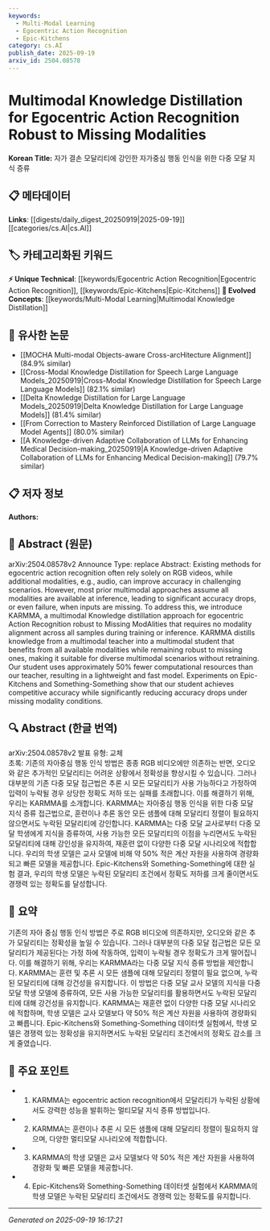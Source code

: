 ```yaml
---
keywords:
  - Multi-Modal Learning
  - Egocentric Action Recognition
  - Epic-Kitchens
category: cs.AI
publish_date: 2025-09-19
arxiv_id: 2504.08578
---
```


<!-- KEYWORD_LINKING_METADATA:
{
  "processed_timestamp": "2025-09-22 21:32:44.113560",
  "vocabulary_version": "1.0",
  "selected_keywords": [
    "Multi-Modal Learning",
    "Egocentric Action Recognition",
    "Epic-Kitchens"
  ],
  "rejected_keywords": [
    "Missing Modalities"
  ],
  "similarity_scores": {
    "Multi-Modal Learning": 0.82,
    "Egocentric Action Recognition": 0.79,
    "Epic-Kitchens": 0.78
  },
  "extraction_method": "AI_prompt_based",
  "budget_applied": true
}
-->


# Multimodal Knowledge Distillation for Egocentric Action Recognition Robust to Missing Modalities

**Korean Title:** 자가 결손 모달리티에 강인한 자가중심 행동 인식을 위한 다중 모달 지식 증류

## 📋 메타데이터

**Links**: [[digests/daily_digest_20250919|2025-09-19]]   [[categories/cs.AI|cs.AI]]

## 🏷️ 카테고리화된 키워드
**⚡ Unique Technical**: [[keywords/Egocentric Action Recognition|Egocentric Action Recognition]], [[keywords/Epic-Kitchens|Epic-Kitchens]]
**🚀 Evolved Concepts**: [[keywords/Multi-Modal Learning|Multimodal Knowledge Distillation]]

## 🔗 유사한 논문
- [[MOCHA Multi-modal Objects-aware Cross-arcHitecture Alignment]] (84.9% similar)
- [[Cross-Modal Knowledge Distillation for Speech Large Language Models_20250919|Cross-Modal Knowledge Distillation for Speech Large Language Models]] (82.1% similar)
- [[Delta Knowledge Distillation for Large Language Models_20250919|Delta Knowledge Distillation for Large Language Models]] (81.4% similar)
- [[From Correction to Mastery Reinforced Distillation of Large Language Model Agents]] (80.0% similar)
- [[A Knowledge-driven Adaptive Collaboration of LLMs for Enhancing Medical Decision-making_20250919|A Knowledge-driven Adaptive Collaboration of LLMs for Enhancing Medical Decision-making]] (79.7% similar)

## 📋 저자 정보

**Authors:** 

## 📄 Abstract (원문)

arXiv:2504.08578v2 Announce Type: replace 
Abstract: Existing methods for egocentric action recognition often rely solely on RGB videos, while additional modalities, e.g., audio, can improve accuracy in challenging scenarios. However, most prior multimodal approaches assume all modalities are available at inference, leading to significant accuracy drops, or even failure, when inputs are missing. To address this, we introduce KARMMA, a multimodal Knowledge distillation approach for egocentric Action Recognition robust to Missing ModAlities that requires no modality alignment across all samples during training or inference. KARMMA distills knowledge from a multimodal teacher into a multimodal student that benefits from all available modalities while remaining robust to missing ones, making it suitable for diverse multimodal scenarios without retraining. Our student uses approximately 50% fewer computational resources than our teacher, resulting in a lightweight and fast model. Experiments on Epic-Kitchens and Something-Something show that our student achieves competitive accuracy while significantly reducing accuracy drops under missing modality conditions.

## 🔍 Abstract (한글 번역)

arXiv:2504.08578v2 발표 유형: 교체  
초록: 기존의 자아중심 행동 인식 방법은 종종 RGB 비디오에만 의존하는 반면, 오디오와 같은 추가적인 모달리티는 어려운 상황에서 정확성을 향상시킬 수 있습니다. 그러나 대부분의 기존 다중 모달 접근법은 추론 시 모든 모달리티가 사용 가능하다고 가정하여 입력이 누락될 경우 상당한 정확도 저하 또는 실패를 초래합니다. 이를 해결하기 위해, 우리는 KARMMA를 소개합니다. KARMMA는 자아중심 행동 인식을 위한 다중 모달 지식 증류 접근법으로, 훈련이나 추론 동안 모든 샘플에 대해 모달리티 정렬이 필요하지 않으면서도 누락된 모달리티에 강인합니다. KARMMA는 다중 모달 교사로부터 다중 모달 학생에게 지식을 증류하여, 사용 가능한 모든 모달리티의 이점을 누리면서도 누락된 모달리티에 대해 강인성을 유지하여, 재훈련 없이 다양한 다중 모달 시나리오에 적합합니다. 우리의 학생 모델은 교사 모델에 비해 약 50% 적은 계산 자원을 사용하여 경량화되고 빠른 모델을 제공합니다. Epic-Kitchens와 Something-Something에 대한 실험 결과, 우리의 학생 모델은 누락된 모달리티 조건에서 정확도 저하를 크게 줄이면서도 경쟁력 있는 정확도를 달성합니다.

## 📝 요약

기존의 자아 중심 행동 인식 방법은 주로 RGB 비디오에 의존하지만, 오디오와 같은 추가 모달리티는 정확성을 높일 수 있습니다. 그러나 대부분의 다중 모달 접근법은 모든 모달리티가 제공된다는 가정 하에 작동하여, 입력이 누락될 경우 정확도가 크게 떨어집니다. 이를 해결하기 위해, 우리는 KARMMA라는 다중 모달 지식 증류 방법을 제안합니다. KARMMA는 훈련 및 추론 시 모든 샘플에 대해 모달리티 정렬이 필요 없으며, 누락된 모달리티에 대해 강건성을 유지합니다. 이 방법은 다중 모달 교사 모델의 지식을 다중 모달 학생 모델에 증류하여, 모든 사용 가능한 모달리티를 활용하면서도 누락된 모달리티에 대해 강건성을 유지합니다. KARMMA는 재훈련 없이 다양한 다중 모달 시나리오에 적합하며, 학생 모델은 교사 모델보다 약 50% 적은 계산 자원을 사용하여 경량화되고 빠릅니다. Epic-Kitchens와 Something-Something 데이터셋 실험에서, 학생 모델은 경쟁력 있는 정확성을 유지하면서도 누락된 모달리티 조건에서의 정확도 감소를 크게 줄였습니다.

## 🎯 주요 포인트

- 1. KARMMA는 egocentric action recognition에서 모달리티가 누락된 상황에서도 강력한 성능을 발휘하는 멀티모달 지식 증류 방법입니다.

- 2. KARMMA는 훈련이나 추론 시 모든 샘플에 대해 모달리티 정렬이 필요하지 않으며, 다양한 멀티모달 시나리오에 적합합니다.

- 3. KARMMA의 학생 모델은 교사 모델보다 약 50% 적은 계산 자원을 사용하여 경량화 및 빠른 모델을 제공합니다.

- 4. Epic-Kitchens와 Something-Something 데이터셋 실험에서 KARMMA의 학생 모델은 누락된 모달리티 조건에서도 경쟁력 있는 정확도를 유지합니다.

---

*Generated on 2025-09-19 16:17:21*